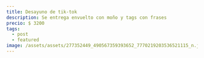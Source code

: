 ```yaml
---
title: Desayuno de tik-tok
description: Se entrega envuelto con moño y tags con frases
precio: $ 3200
tags:
  - post
  - featured
image: /assets/assets/277352449_490567359393652_7770219203536521115_n.jpg
---
```

